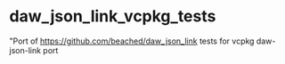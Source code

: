 # daw_json_link_vcpkg_tests
"Port of https://github.com/beached/daw_json_link tests for vcpkg daw-json-link port
